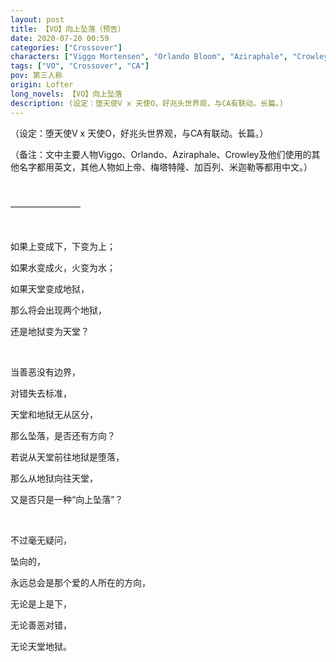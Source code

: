 ```yaml
---
layout: post
title: 【VO】向上坠落（预告）
date: 2020-07-20 00:59
categories: ["Crossover"]
characters: ["Viggo Mortensen", "Orlando Bloom", "Aziraphale", "Crowley"]
tags: ["VO", "Crossover", "CA"]
pov: 第三人称
origin: Lofter
long_novels: 【VO】向上坠落
description: (设定：堕天使V x 天使O，好兆头世界观，与CA有联动。长篇。)
---
```


（设定：堕天使V x 天使O，好兆头世界观，与CA有联动。长篇。）

（备注：文中主要人物Viggo、Orlando、Aziraphale、Crowley及他们使用的其他名字都用英文，其他人物如上帝、梅塔特隆、加百列、米迦勒等都用中文。）

<br>

————————

<br>

如果上变成下，下变为上；

如果水变成火，火变为水；

如果天堂变成地狱，

那么将会出现两个地狱，

还是地狱变为天堂？

<br>

当善恶没有边界，

对错失去标准，

天堂和地狱无从区分，

那么坠落，是否还有方向？

若说从天堂前往地狱是堕落，

那么从地狱向往天堂，

又是否只是一种“向上坠落”？

<br>

不过毫无疑问，

坠向的，

永远总会是那个爱的人所在的方向，

无论是上是下，

无论善恶对错，

无论天堂地狱。
